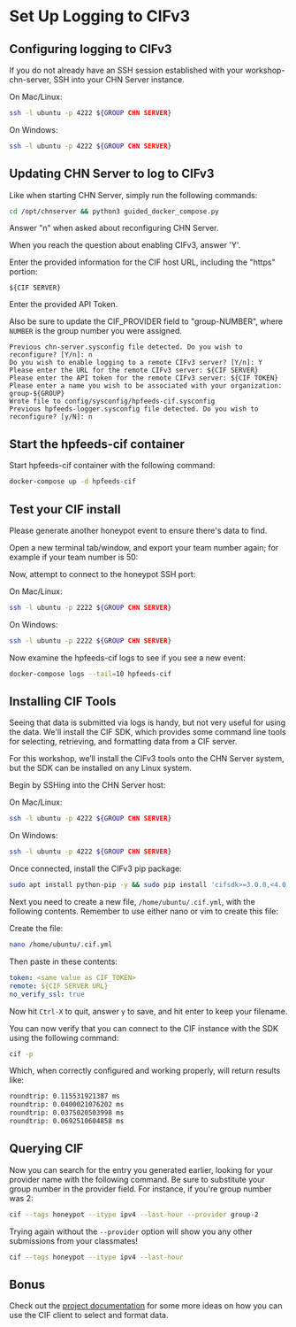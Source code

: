 Set Up Logging to CIFv3
=======================

## Configuring logging to CIFv3

If you do not already have an SSH session established with your workshop-chn-server, SSH into your CHN Server instance.

On Mac/Linux:
```bash
ssh -l ubuntu -p 4222 ${GROUP CHN SERVER}
```
On Windows:
```bash
ssh -l ubuntu -p 4222 ${GROUP CHN SERVER} 
```

## Updating CHN Server to log to CIFv3

Like when starting CHN Server, simply run the following commands:

```bash
cd /opt/chnserver && python3 guided_docker_compose.py
```

Answer "n" when asked about reconfiguring CHN Server.

When you reach the question about enabling CIFv3, answer 'Y'.

Enter the provided information for the CIF host URL, including the "https" portion:

```text
${CIF SERVER}
```

Enter the provided API Token.


Also be sure to update the CIF_PROVIDER field to "group-NUMBER", where `NUMBER` is the group number you were assigned.

```text
Previous chn-server.sysconfig file detected. Do you wish to reconfigure? [Y/n]: n
Do you wish to enable logging to a remote CIFv3 server? [Y/n]: Y
Please enter the URL for the remote CIFv3 server: ${CIF SERVER}
Please enter the API token for the remote CIFv3 server: ${CIF TOKEN}
Please enter a name you wish to be associated with your organization: group-${GROUP}
Wrote file to config/sysconfig/hpfeeds-cif.sysconfig
Previous hpfeeds-logger.sysconfig file detected. Do you wish to reconfigure? [y/N]: n
```

## Start the hpfeeds-cif container

Start hpfeeds-cif container with the following command:

```bash
docker-compose up -d hpfeeds-cif
```

## Test your CIF install

Please generate another honeypot event to ensure there's data to find.

Open a new terminal tab/window, and export your team number again; for example if your team number is 50:


Now, attempt to connect to the honeypot SSH port:

On Mac/Linux:
```bash
ssh -l ubuntu -p 2222 ${GROUP CHN SERVER}
```
On Windows:
```bash
ssh -l ubuntu -p 2222 ${GROUP CHN SERVER}
```

Now examine the hpfeeds-cif logs to see if you see a new event:

```bash
docker-compose logs --tail=10 hpfeeds-cif
```

## Installing CIF Tools
Seeing that data is submitted via logs is handy, but not very useful for using the data. We'll install the CIF SDK, 
which provides some command line tools for selecting, retrieving, and formatting data from a CIF server.

For this workshop, we’ll install the CIFv3 tools onto the CHN Server system, but the SDK can be installed on any 
Linux system. 

Begin by SSHing into the CHN Server host:

On Mac/Linux:
```bash
ssh -l ubuntu -p 4222 ${GROUP CHN SERVER}
```
On Windows:
```bash
ssh -l ubuntu -p 4222 ${GROUP CHN SERVER}
```

Once connected, install the CIFv3 pip package:

```bash 
sudo apt install python-pip -y && sudo pip install 'cifsdk>=3.0.0,<4.0'
```

Next you need to create a new file, `/home/ubuntu/.cif.yml`, with the following contents. Remember to use either nano
 or vim to create this file:

Create the file:
```bash
nano /home/ubuntu/.cif.yml
```

Then paste in these contents:
```yaml
token: <same value as CIF_TOKEN>
remote: ${CIF SERVER URL}
no_verify_ssl: true
```
Now hit `Ctrl-X` to quit, answer `y` to save, and hit enter to keep your filename.

You can now verify that you can connect to the CIF instance with the SDK using the following command:

```bash
cif -p
```
Which, when correctly configured and working properly, will return results like:
```bash
roundtrip: 0.115531921387 ms
roundtrip: 0.0400021076202 ms
roundtrip: 0.0375020503998 ms
roundtrip: 0.0692510604858 ms
```

## Querying CIF
Now you can search for the entry you generated earlier, looking for your provider name with the following command. Be
 sure to substitute your group number in the provider field. For instance, if you're group number was 2:
 
```bash
cif --tags honeypot --itype ipv4 --last-hour --provider group-2
```

Trying again without the `--provider` option will show you any other submissions from your classmates!

```bash
cif --tags honeypot --itype ipv4 --last-hour
```
## Bonus

Check out the [project documentation](https://communityhoneynetwork.readthedocs.io/en/latest/hpfeeds-cif/#selecting-and-formatting-data) 
for some more ideas on how you can use the CIF client to select and format data.



